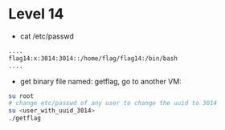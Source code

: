 # Level 14

- cat /etc/passwd

```bash
....
flag14:x:3014:3014::/home/flag/flag14:/bin/bash
....
```
- get binary file named: getflag, go to another VM:

```bash
su root
# change etc/passwd of any user to change the uuid to 3014
su <user_with_uuid_3014>
./getflag
```
